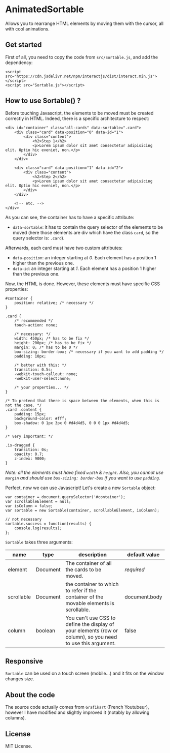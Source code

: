 # AnimatedSortable

Allows you to rearrange HTML elements by moving them with the cursor, all with cool animations.

## Get started

First of all, you need to copy the code from `src/Sortable.js`, and add the dependency:

```
<script src="https://cdn.jsdelivr.net/npm/interactjs/dist/interact.min.js"></script>
<script src="Sortable.js"></script>
```

## How to use Sortable() ?

Before touching Javascript, the elements to be moved must be created correctly in HTML. Indeed, there is a specific architecture to respect:

```
<div id="container" class="all-cards" data-sortable=".card">
    <div class="card" data-position="0" data-id="1">
        <div class="content">
            <h2>Step 1</h2>
            <p>Lorem ipsum dolor sit amet consectetur adipisicing elit. Optio hic eveniet, non.</p>
        </div>
    </div>

    <div class="card" data-position="1" data-id="2">
        <div class="content">
            <h2>Step 2</h2>
            <p>Lorem ipsum dolor sit amet consectetur adipisicing elit. Optio hic eveniet, non.</p>
        </div>
    </div>

    <!-- etc. -->
</div>
```

As you can see, the container has to have a specific attribute:

+ `data-sortable`: it has to contain the query selector of the elements to be moved (here those elements are div which have the class `card`, so the query selector is: `.card`).

Afterwards, each card must have two custom attributes:

+ `data-position`: an integer starting at *0*. Each element has a position 1 higher than the previous one.
+ `data-id`: an integer starting at *1*. Each element has a position 1 higher than the previous one.

Now, the HTML is done. However, these elements must have specific CSS properties:

```
#container {
    position: relative; /* necessary */
}

.card {
    /* recommended */
    touch-action: none;

    /* necessary: */
    width: 450px; /* has to be fix */
    height: 200px; /* has to be fix */
    margin: 0; /* has to be 0 */
    box-sizing: border-box; /* necessary if you want to add padding */
    padding: 10px;

    /* better with this: */
    transition: 0.5s;
    -webkit-touch-callout: none;
    -webkit-user-select:none;

    /* your properties... */
}

/* To pretend that there is space between the elements, when this is not the case. */
.card .content {
    padding: 15px;
    background-color: #fff;
    box-shadow: 0 1px 3px 0 #d4d4d5, 0 0 0 1px #d4d4d5;
}

/* very important: */

.is-dragged {
    transition: 0s;
    opacity: 0.7;
    z-index: 9000;
}
```

*Note: all the elements must have fixed `width` & `height`. Also, you cannot use `margin` and should use `box-sizing: border-box` if you want to use `padding`.*

Perfect, now we can use Javascript! Let's create a new `Sortable` object:

```
var container = document.querySelector('#container');
var scrollableElement = null;
var isColumn = false;
var sortable = new Sortable(container, scrollableElement, isColumn);

// not necessary
sortable.success = function(results) {
    console.log(results);
};
```

`Sortable` takes three arguments:

|name|type|description|default value|
|----|----|-----------|-------------|
|element|Document|The container of all the cards to be moved.|_required_|
|scrollable|Document|the container to which to refer if the container of the movable elements is scrollable.|document.body|
|column|boolean|You can't use CSS to define the display of your elements (row or column), so you need to use this argument.|false|

## Responsive

`Sortable` can be used on a touch screen (mobile...) and it fits on the window changes size.

## About the code

The source code actually comes from `Grafikart` (French Youtubeur), however I have modified and slightly improved it (notably by allowing columns).

## License

MIT License.